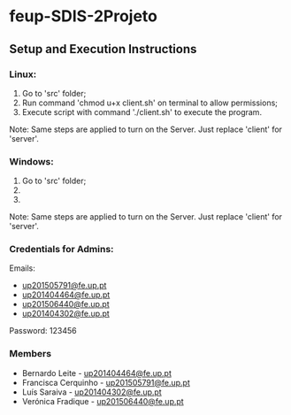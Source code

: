 # feup-SDIS-2Projeto

## Setup and Execution Instructions

### Linux:

1. Go to 'src' folder;
2. Run command 'chmod u+x client.sh' on terminal to allow permissions;
3. Execute script with command './client.sh' to execute the program.

Note: Same steps are applied to turn on the Server. Just replace 'client' for 'server'.

### Windows:

1. Go to 'src' folder;
2. 
3.

Note: Same steps are applied to turn on the Server. Just replace 'client' for 'server'.

### Credentials for Admins:

Emails:

- up201505791@fe.up.pt
- up201404464@fe.up.pt
- up201506440@fe.up.pt
- up201404302@fe.up.pt

Password: 123456

### Members

* Bernardo Leite - up201404464@fe.up.pt
* Francisca Cerquinho - up201505791@fe.up.pt
* Luís Saraiva - up201404302@fe.up.pt
* Verónica Fradique - up201506440@fe.up.pt
